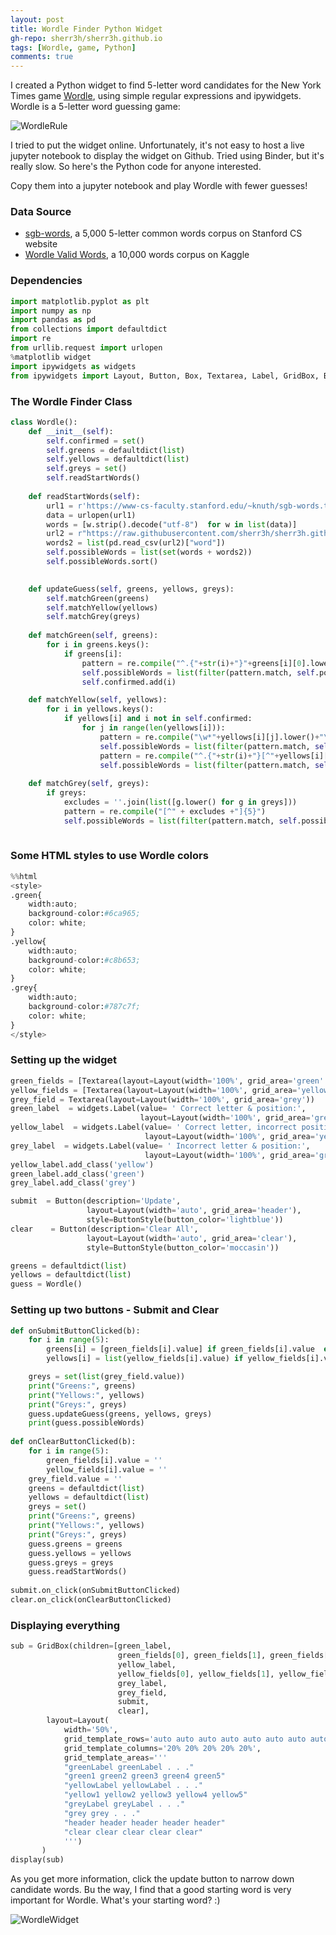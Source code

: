 ```yaml
---
layout: post
title: Wordle Finder Python Widget
gh-repo: sherr3h/sherr3h.github.io
tags: [Wordle, game, Python]
comments: true
---
```

I created a Python widget to find 5-letter word candidates for the New York Times game [Wordle](https://www.nytimes.com/games/wordle/index.html), using simple regular expressions and ipywidgets. Wordle is a 5-letter word guessing game:

![WordleRule](/img/Wordle.png)


I tried to put the widget online. Unfortunately, it's not easy to host a live jupyter notebook to display the widget on Github. Tried using Binder, but it's really slow. So here's the Python code for anyone interested. 

Copy them into a jupyter notebook and play Wordle with fewer guesses!

### Data Source
- [sgb-words](https://www-cs-faculty.stanford.edu/~knuth/sgb-words.txt), a 5,000 5-letter common words corpus on Stanford CS website
- [Wordle Valid Words](https://www.kaggle.com/datasets/bcruise/wordle-valid-words), a 10,000 words corpus on Kaggle


### Dependencies

```python
import matplotlib.pyplot as plt
import numpy as np
import pandas as pd
from collections import defaultdict
import re
from urllib.request import urlopen
%matplotlib widget
import ipywidgets as widgets
from ipywidgets import Layout, Button, Box, Textarea, Label, GridBox, ButtonStyle
```

### The Wordle Finder Class
```python
class Wordle():
    def __init__(self):
        self.confirmed = set()
        self.greens = defaultdict(list)
        self.yellows = defaultdict(list)
        self.greys = set()
        self.readStartWords()
    
    def readStartWords(self):
        url1 = r'https://www-cs-faculty.stanford.edu/~knuth/sgb-words.txt'
        data = urlopen(url1)
        words = [w.strip().decode("utf-8")  for w in list(data)]
        url2 = r"https://raw.githubusercontent.com/sherr3h/sherr3h.github.io/master/data/valid_guesses.csv"
        words2 = list(pd.read_csv(url2)["word"])
        self.possibleWords = list(set(words + words2))
        self.possibleWords.sort()
        

    def updateGuess(self, greens, yellows, greys):
        self.matchGreen(greens)
        self.matchYellow(yellows)
        self.matchGrey(greys)
        
    def matchGreen(self, greens):
        for i in greens.keys():
            if greens[i]:
                pattern = re.compile("^.{"+str(i)+"}"+greens[i][0].lower()+".*")
                self.possibleWords = list(filter(pattern.match, self.possibleWords))
                self.confirmed.add(i)

    def matchYellow(self, yellows):
        for i in yellows.keys():
            if yellows[i] and i not in self.confirmed:
                for j in range(len(yellows[i])):
                    pattern = re.compile("\w*"+yellows[i][j].lower()+"\w*")
                    self.possibleWords = list(filter(pattern.match, self.possibleWords))
                    pattern = re.compile("^.{"+str(i)+"}[^"+yellows[i][j].lower()+"].*")
                    self.possibleWords = list(filter(pattern.match, self.possibleWords))
                    
    def matchGrey(self, greys):
        if greys:
            excludes = ''.join(list([g.lower() for g in greys]))
            pattern = re.compile("[^" + excludes +"]{5}")
            self.possibleWords = list(filter(pattern.match, self.possibleWords))
        
```

### Some HTML styles to use Wordle colors 
```python
%%html
<style>
.green{
    width:auto;
    background-color:#6ca965;
    color: white;
}
.yellow{
    width:auto;
    background-color:#c8b653;
    color: white;
}
.grey{
    width:auto;
    background-color:#787c7f;
    color: white;
}
</style>
```

### Setting up the widget
```python
green_fields = [Textarea(layout=Layout(width='100%', grid_area='green' + str(i))) for i in range(1,6)]
yellow_fields = [Textarea(layout=Layout(width='100%', grid_area='yellow' + str(i))) for i in range(1,6)]
grey_field = Textarea(layout=Layout(width='100%', grid_area='grey'))
green_label  = widgets.Label(value= ' Correct letter & position:', 
                             layout=Layout(width='100%', grid_area='greenLabel'))
yellow_label  = widgets.Label(value= ' Correct letter, incorrect position:', 
                              layout=Layout(width='100%', grid_area='yellowLabel'))
grey_label  = widgets.Label(value= ' Incorrect letter & position:', 
                              layout=Layout(width='100%', grid_area='greyLabel'))
yellow_label.add_class('yellow')
green_label.add_class('green')
grey_label.add_class('grey')

submit  = Button(description='Update',
                 layout=Layout(width='auto', grid_area='header'),
                 style=ButtonStyle(button_color='lightblue'))
clear    = Button(description='Clear All',
                 layout=Layout(width='auto', grid_area='clear'),
                 style=ButtonStyle(button_color='moccasin'))

greens = defaultdict(list)
yellows = defaultdict(list)
guess = Wordle()
```

### Setting up two buttons - Submit and Clear 
```python
def onSubmitButtonClicked(b):
    for i in range(5):
        greens[i] = [green_fields[i].value] if green_fields[i].value  else []
        yellows[i] = list(yellow_fields[i].value) if yellow_fields[i].value else [] 

    greys = set(list(grey_field.value))
    print("Greens:", greens)
    print("Yellows:", yellows)
    print("Greys:", greys)
    guess.updateGuess(greens, yellows, greys)
    print(guess.possibleWords)
    
def onClearButtonClicked(b):
    for i in range(5):
        green_fields[i].value = ''
        yellow_fields[i].value = ''
    grey_field.value = ''
    greens = defaultdict(list)
    yellows = defaultdict(list)
    greys = set()
    print("Greens:", greens)
    print("Yellows:", yellows)
    print("Greys:", greys)
    guess.greens = greens
    guess.yellows = yellows
    guess.greys = greys
    guess.readStartWords()
    
submit.on_click(onSubmitButtonClicked)
clear.on_click(onClearButtonClicked)
```

### Displaying everything
```python
sub = GridBox(children=[green_label,
                        green_fields[0], green_fields[1], green_fields[2], green_fields[3], green_fields[4], 
                        yellow_label,
                        yellow_fields[0], yellow_fields[1], yellow_fields[2], yellow_fields[3], yellow_fields[4],
                        grey_label,
                        grey_field,
                        submit,
                        clear],
        layout=Layout(
            width='50%',
            grid_template_rows='auto auto auto auto auto auto auto auto', # auto auto',
            grid_template_columns='20% 20% 20% 20% 20%',
            grid_template_areas='''
            "greenLabel greenLabel . . ."
            "green1 green2 green3 green4 green5"
            "yellowLabel yellowLabel . . ."
            "yellow1 yellow2 yellow3 yellow4 yellow5"
            "greyLabel greyLabel . . ."
            "grey grey . . ."
            "header header header header header"
            "clear clear clear clear clear"
            ''')
       )
display(sub)
```

As you get more information, click the update button to narrow down candidate words. Bu the way, I find that a good starting word is very important for Wordle. What's your starting word? :)


![WordleWidget](/img/WordleFinder.png)
